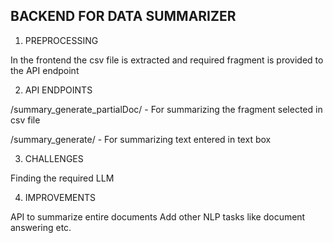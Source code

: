 ## BACKEND FOR DATA SUMMARIZER

1. PREPROCESSING

In the frontend the csv file is extracted and required fragment is provided to the API endpoint

2. API ENDPOINTS

/summary_generate_partialDoc/<data> - For summarizing the fragment selected in csv file

/summary_generate/<data> - For summarizing text entered in text box

3. CHALLENGES

Finding the required LLM

4. IMPROVEMENTS

API to summarize entire documents
Add other NLP tasks like document answering etc.